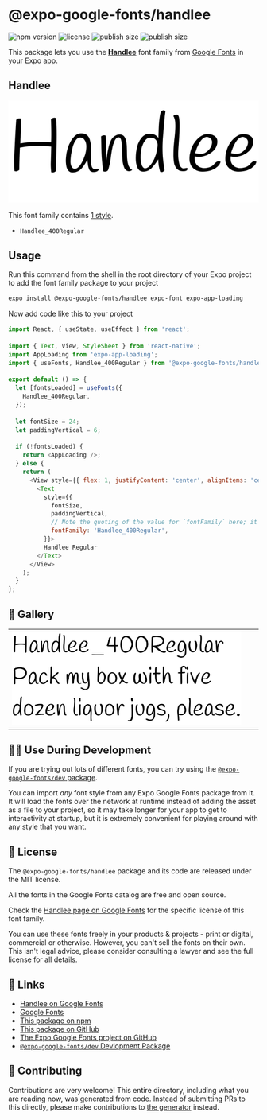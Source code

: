 # @expo-google-fonts/handlee

![npm version](https://flat.badgen.net/npm/v/@expo-google-fonts/handlee)
![license](https://flat.badgen.net/github/license/expo/google-fonts)
![publish size](https://flat.badgen.net/packagephobia/install/@expo-google-fonts/handlee)
![publish size](https://flat.badgen.net/packagephobia/publish/@expo-google-fonts/handlee)

This package lets you use the [**Handlee**](https://fonts.google.com/specimen/Handlee) font family from [Google Fonts](https://fonts.google.com/) in your Expo app.

## Handlee

![Handlee](./font-family.png)

This font family contains [1 style](#-gallery).

- `Handlee_400Regular`

## Usage

Run this command from the shell in the root directory of your Expo project to add the font family package to your project
```sh
expo install @expo-google-fonts/handlee expo-font expo-app-loading
```

Now add code like this to your project
```js
import React, { useState, useEffect } from 'react';

import { Text, View, StyleSheet } from 'react-native';
import AppLoading from 'expo-app-loading';
import { useFonts, Handlee_400Regular } from '@expo-google-fonts/handlee';

export default () => {
  let [fontsLoaded] = useFonts({
    Handlee_400Regular,
  });

  let fontSize = 24;
  let paddingVertical = 6;

  if (!fontsLoaded) {
    return <AppLoading />;
  } else {
    return (
      <View style={{ flex: 1, justifyContent: 'center', alignItems: 'center' }}>
        <Text
          style={{
            fontSize,
            paddingVertical,
            // Note the quoting of the value for `fontFamily` here; it expects a string!
            fontFamily: 'Handlee_400Regular',
          }}>
          Handlee Regular
        </Text>
      </View>
    );
  }
};

```

## 🔡 Gallery


||||
|-|-|-|
|![Handlee_400Regular](./Handlee_400Regular.ttf.png)||||


## 👩‍💻 Use During Development

If you are trying out lots of different fonts, you can try using the [`@expo-google-fonts/dev` package](https://github.com/expo/google-fonts/tree/master/font-packages/dev#readme).

You can import *any* font style from any Expo Google Fonts package from it. It will load the fonts
over the network at runtime instead of adding the asset as a file to your project, so it may take longer
for your app to get to interactivity at startup, but it is extremely convenient
for playing around with any style that you want.

## 📖 License

The `@expo-google-fonts/handlee` package and its code are released under the MIT license.

All the fonts in the Google Fonts catalog are free and open source.

Check the [Handlee page on Google Fonts](https://fonts.google.com/specimen/Handlee) for the specific license of this font family.

You can use these fonts freely in your products & projects - print or digital, commercial or otherwise. However, you can't sell the fonts on their own. This isn't legal advice, please consider consulting a lawyer and see the full license for all details.

## 🔗 Links

- [Handlee on Google Fonts](https://fonts.google.com/specimen/Handlee)
- [Google Fonts](https://fonts.google.com/)
- [This package on npm](https://www.npmjs.com/package/@expo-google-fonts/handlee)
- [This package on GitHub](https://github.com/expo/google-fonts/tree/master/font-packages/handlee)
- [The Expo Google Fonts project on GitHub](https://github.com/expo/google-fonts)
- [`@expo-google-fonts/dev` Devlopment Package](https://github.com/expo/google-fonts/tree/master/font-packages/dev)

## 🤝 Contributing

Contributions are very welcome! This entire directory, including what you are reading now, was generated from code. Instead of submitting PRs to this directly, please make contributions to [the generator](https://github.com/expo/google-fonts/tree/master/packages/generator) instead.
